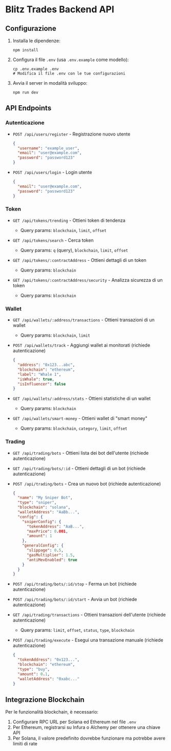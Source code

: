 # Blitz Trades Backend API

## Configurazione

1. Installa le dipendenze:
   ```
   npm install
   ```

2. Configura il file `.env` (usa `.env.example` come modello):
   ```
   cp .env.example .env
   # Modifica il file .env con le tue configurazioni
   ```

3. Avvia il server in modalità sviluppo:
   ```
   npm run dev
   ```

## API Endpoints

### Autenticazione

- `POST /api/users/register` - Registrazione nuovo utente
  ```json
  {
    "username": "example_user",
    "email": "user@example.com",
    "password": "password123"
  }
  ```

- `POST /api/users/login` - Login utente
  ```json
  {
    "email": "user@example.com",
    "password": "password123"
  }
  ```

### Token

- `GET /api/tokens/trending` - Ottieni token di tendenza
  - Query params: `blockchain`, `limit`, `offset`

- `GET /api/tokens/search` - Cerca token
  - Query params: `q` (query), `blockchain`, `limit`, `offset`

- `GET /api/tokens/:contractAddress` - Ottieni dettagli di un token
  - Query params: `blockchain`

- `GET /api/tokens/:contractAddress/security` - Analizza sicurezza di un token
  - Query params: `blockchain`

### Wallet

- `GET /api/wallets/:address/transactions` - Ottieni transazioni di un wallet
  - Query params: `blockchain`, `limit`

- `POST /api/wallets/track` - Aggiungi wallet ai monitorati (richiede autenticazione)
  ```json
  {
    "address": "0x123...abc",
    "blockchain": "ethereum",
    "label": "Whale 1",
    "isWhale": true,
    "isInfluencer": false
  }
  ```

- `GET /api/wallets/:address/stats` - Ottieni statistiche di un wallet
  - Query params: `blockchain`

- `GET /api/wallets/smart-money` - Ottieni wallet di "smart money"
  - Query params: `blockchain`, `category`, `limit`, `offset`

### Trading

- `GET /api/trading/bots` - Ottieni lista dei bot dell'utente (richiede autenticazione)

- `GET /api/trading/bots/:id` - Ottieni dettagli di un bot (richiede autenticazione)

- `POST /api/trading/bots` - Crea un nuovo bot (richiede autenticazione)
  ```json
  {
    "name": "My Sniper Bot",
    "type": "sniper",
    "blockchain": "solana",
    "walletAddress": "AaBb...",
    "config": {
      "sniperConfig": {
        "tokenAddress": "AaB...",
        "maxPrice": 0.001,
        "amount": 1
      },
      "generalConfig": {
        "slippage": 0.5,
        "gasMultiplier": 1.5,
        "antiMevEnabled": true
      }
    }
  }
  ```

- `POST /api/trading/bots/:id/stop` - Ferma un bot (richiede autenticazione)

- `POST /api/trading/bots/:id/start` - Avvia un bot (richiede autenticazione)

- `GET /api/trading/transactions` - Ottieni transazioni dell'utente (richiede autenticazione)
  - Query params: `limit`, `offset`, `status`, `type`, `blockchain`

- `POST /api/trading/execute` - Esegui una transazione manuale (richiede autenticazione)
  ```json
  {
    "tokenAddress": "0x123...",
    "blockchain": "ethereum",
    "type": "buy",
    "amount": 0.1,
    "walletAddress": "0xabc..."
  }
  ```

## Integrazione Blockchain

Per le funzionalità blockchain, è necessario:

1. Configurare RPC URL per Solana ed Ethereum nel file `.env`
2. Per Ethereum, registrarsi su Infura o Alchemy per ottenere una chiave API
3. Per Solana, il valore predefinito dovrebbe funzionare ma potrebbe avere limiti di rate